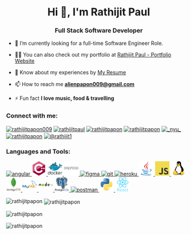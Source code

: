 <h1 align="center">Hi 👋, I'm Rathijit Paul</h1>
<h3 align="center">Full Stack Software Developer</h3>

- 🔭 I’m currently looking for a full-time Software Engineer Role. 

- 👨‍💻 You can also check out my portfolio at [Rathijit Paul - Portfolio Website](https://www.rathijitpaul.com)

- 📄 Know about my experiences by [My Resume](https://drive.google.com/file/d/1ppSsGhXp2RWFQyO20DhWnDYI8vp6ZNea/view?usp=sharing)

- 📫 How to reach me **alienpapon009@gmail.com**

- ⚡ Fun fact **I love music, food & travelling**

<h3 align="left">Connect with me:</h3>
<p align="left">
<a href="https://linkedin.com/in/rathijitpapon009" target="blank"><img align="center" src="https://raw.githubusercontent.com/rahuldkjain/github-profile-readme-generator/master/src/images/icons/Social/linked-in-alt.svg" alt="rathijitpapon009" height="30" width="40" /></a>
<a href="https://instagram.com/rathijitpaul" target="blank"><img align="center" src="https://raw.githubusercontent.com/rahuldkjain/github-profile-readme-generator/master/src/images/icons/Social/instagram.svg" alt="rathijitpaul" height="30" width="40" /></a>
<a href="https://www.codechef.com/users/rathijitpapon" target="blank"><img align="center" src="https://cdn.jsdelivr.net/npm/simple-icons@3.1.0/icons/codechef.svg" alt="rathijitpapon" height="30" width="40" /></a>
<a href="https://www.hackerrank.com/rathijitpapon" target="blank"><img align="center" src="https://raw.githubusercontent.com/rahuldkjain/github-profile-readme-generator/master/src/images/icons/Social/hackerrank.svg" alt="rathijitpapon" height="30" width="40" /></a>
<a href="https://codeforces.com/profile/_nyu_" target="blank"><img align="center" src="https://cdn.jsdelivr.net/npm/simple-icons@3.0.1/icons/codeforces.svg" alt="_nyu_" height="30" width="40" /></a>
<a href="https://www.leetcode.com/rathijitpapon" target="blank"><img align="center" src="https://raw.githubusercontent.com/rahuldkjain/github-profile-readme-generator/master/src/images/icons/Social/leet-code.svg" alt="rathijitpapon" height="30" width="40" /></a>
<a href="https://www.hackerearth.com/@rathijit1" target="blank"><img align="center" src="https://raw.githubusercontent.com/rahuldkjain/github-profile-readme-generator/master/src/images/icons/Social/hackerearth.svg" alt="@rathijit1" height="30" width="40" /></a>
</p>

<h3 align="left">Languages and Tools:</h3>
<p align="left"> <a href="https://angular.io" target="_blank"> <img src="https://angular.io/assets/images/logos/angular/angular.svg" alt="angular" width="40" height="40"/> </a> <a href="https://www.w3schools.com/cpp/" target="_blank"> <img src="https://raw.githubusercontent.com/devicons/devicon/master/icons/cplusplus/cplusplus-original.svg" alt="cplusplus" width="40" height="40"/> </a> <a href="https://www.docker.com/" target="_blank"> <img src="https://raw.githubusercontent.com/devicons/devicon/master/icons/docker/docker-original-wordmark.svg" alt="docker" width="40" height="40"/> </a> <a href="https://expressjs.com" target="_blank"> <img src="https://raw.githubusercontent.com/devicons/devicon/master/icons/express/express-original-wordmark.svg" alt="express" width="40" height="40"/> </a> <a href="https://www.figma.com/" target="_blank"> <img src="https://www.vectorlogo.zone/logos/figma/figma-icon.svg" alt="figma" width="40" height="40"/> </a> <a href="https://git-scm.com/" target="_blank"> <img src="https://www.vectorlogo.zone/logos/git-scm/git-scm-icon.svg" alt="git" width="40" height="40"/> </a> <a href="https://heroku.com" target="_blank"> <img src="https://www.vectorlogo.zone/logos/heroku/heroku-icon.svg" alt="heroku" width="40" height="40"/> </a> <a href="https://www.java.com" target="_blank"> <img src="https://raw.githubusercontent.com/devicons/devicon/master/icons/java/java-original.svg" alt="java" width="40" height="40"/> </a> <a href="https://developer.mozilla.org/en-US/docs/Web/JavaScript" target="_blank"> <img src="https://raw.githubusercontent.com/devicons/devicon/master/icons/javascript/javascript-original.svg" alt="javascript" width="40" height="40"/> </a> <a href="https://www.linux.org/" target="_blank"> <img src="https://raw.githubusercontent.com/devicons/devicon/master/icons/linux/linux-original.svg" alt="linux" width="40" height="40"/> </a> <a href="https://www.mongodb.com/" target="_blank"> <img src="https://raw.githubusercontent.com/devicons/devicon/master/icons/mongodb/mongodb-original-wordmark.svg" alt="mongodb" width="40" height="40"/> </a> <a href="https://www.mysql.com/" target="_blank"> <img src="https://raw.githubusercontent.com/devicons/devicon/master/icons/mysql/mysql-original-wordmark.svg" alt="mysql" width="40" height="40"/> </a> <a href="https://nodejs.org" target="_blank"> <img src="https://raw.githubusercontent.com/devicons/devicon/master/icons/nodejs/nodejs-original-wordmark.svg" alt="nodejs" width="40" height="40"/> </a> <a href="https://www.postgresql.org" target="_blank"> <img src="https://raw.githubusercontent.com/devicons/devicon/master/icons/postgresql/postgresql-original-wordmark.svg" alt="postgresql" width="40" height="40"/> </a> <a href="https://postman.com" target="_blank"> <img src="https://www.vectorlogo.zone/logos/getpostman/getpostman-icon.svg" alt="postman" width="40" height="40"/> </a> <a href="https://www.python.org" target="_blank"> <img src="https://raw.githubusercontent.com/devicons/devicon/master/icons/python/python-original.svg" alt="python" width="40" height="40"/> </a> <a href="https://reactjs.org/" target="_blank"> <img src="https://raw.githubusercontent.com/devicons/devicon/master/icons/react/react-original-wordmark.svg" alt="react" width="40" height="40"/> </a> </p>

<p><img align="left" src="https://github-readme-stats.vercel.app/api/top-langs?username=rathijitpapon&show_icons=true&locale=en" alt="rathijitpapon" /></p>

<p>&nbsp;<img align="center" src="https://github-readme-stats.vercel.app/api?username=rathijitpapon&show_icons=true&locale=en&count_private=true&include_all_commits=true" alt="rathijitpapon" /></p>

<p><img align="center" src="https://github-readme-streak-stats.herokuapp.com/?user=rathijitpapon&" alt="rathijitpapon" /></p>

<p><img align="center" src="https://github-readme-stats.vercel.app/api/wakatime?username=rathijitpapon&layout=compact" alt="rathijitpapon" /></p>

